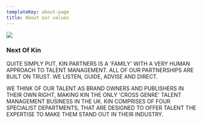 ```yaml
---
templateKey: about-page
title: About our values
---
```

![](/img/1520.jpg)

### Next Of Kin

QUITE SIMPLY PUT, KIN PARTNERS IS A 'FAMILY' WITH A VERY HUMAN APPROACH TO TALENT MANAGEMENT. ALL OF OUR PARTNERSHIPS ARE BUILT ON TRUST. WE LISTEN, GUIDE, ADVISE AND DIRECT.

WE THINK OF OUR TALENT AS BRAND OWNERS AND PUBLISHERS IN THEIR OWN RIGHT, MAKING KIN THE ONLY 'CROSS GENRE' TALENT MANAGEMENT BUSINESS IN THE UK. KIN COMPRISES OF FOUR SPECIALIST DEPARTMENTS, THAT ARE DESIGNED TO OFFER TALENT THE EXPERTISE TO MAKE THEM STAND OUT IN THEIR INDUSTRY.
